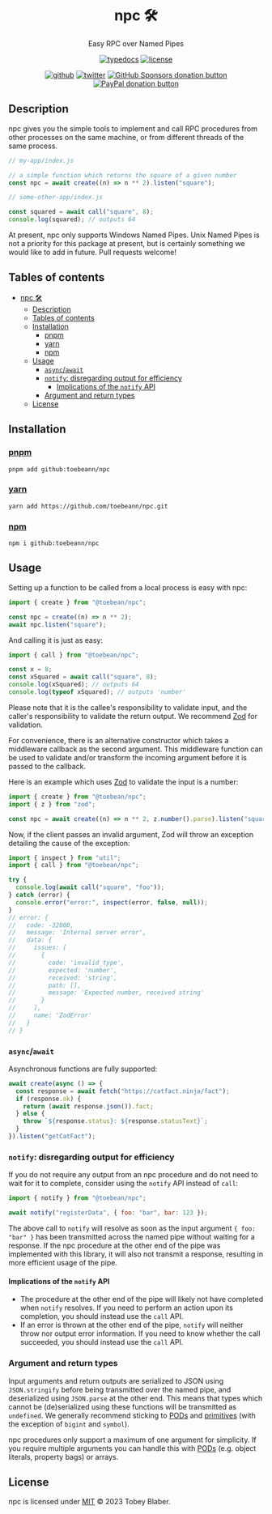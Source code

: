 <center>

# npc 🛠️

Easy RPC over Named Pipes

[![typedocs](https://img.shields.io/badge/docs-informational.svg?logo=typescript&labelColor=222&style=flat-square)](https://toebeann.github.io/npc "Read the documentation on Github Pages") [![license](https://img.shields.io/github/license/toebeann/npc.svg?logo=open-source-initiative&logoColor=3DA639&color=informational&labelColor=222&style=flat-square)](https://github.com/toebeann/signals/blob/main/LICENSE "View the license on GitHub")

[![github](https://img.shields.io/badge/source-informational.svg?logo=github&labelColor=222&style=flat-square)](https://github.com/toebeann/npc "View npc on GitHub") [![twitter](https://img.shields.io/badge/follow-blue.svg?logo=twitter&label&labelColor=222&style=flat-square)](https://twitter.com/toebean__ "Follow @toebean__ on Twitter") [![GitHub Sponsors donation button](https://img.shields.io/badge/sponsor-e5b.svg?logo=github%20sponsors&labelColor=222&style=flat-square)](https://github.com/sponsors/toebeann "Sponsor npc on GitHub") [![PayPal donation button](https://img.shields.io/badge/donate-e5b.svg?logo=paypal&labelColor=222&style=flat-square)](https://paypal.me/tobeyblaber "Donate to npc with PayPal")

</center>

## Description

npc gives you the simple tools to implement and call RPC procedures from other processes on the same machine, or from different threads of the same process.

```js
// my-app/index.js

// a simple function which returns the square of a given number
const npc = await create((n) => n ** 2).listen("square");
```

```js
// some-other-app/index.js

const squared = await call("square", 8);
console.log(squared); // outputs 64
```

At present, npc only supports Windows Named Pipes. Unix Named Pipes is not a priority for this package at present, but is certainly something we would like to add in future. Pull requests welcome!

## Tables of contents

- [npc 🛠️](#npc-️)
  - [Description](#description)
  - [Tables of contents](#tables-of-contents)
  - [Installation](#installation)
    - [pnpm](#pnpm)
    - [yarn](#yarn)
    - [npm](#npm)
  - [Usage](#usage)
    - [`async`/`await`](#asyncawait)
    - [`notify`: disregarding output for efficiency](#notify-disregarding-output-for-efficiency)
      - [Implications of the `notify` API](#implications-of-the-notify-api)
    - [Argument and return types](#argument-and-return-types)
  - [License](#license)

## Installation

### [pnpm](https://pnpm.io "pnpm is a fast, disk space efficient package manager")

```shell
pnpm add github:toebeann/npc
```

### [yarn](https://yarnpkg.com "Yarn is a package manager that doubles down as project manager")

```shell
yarn add https://github.com/toebeann/npc.git
```

### [npm](https://npmjs.com "npm is the package manager for Node.js")

```shell
npm i github:toebeann/npc
```

## Usage

Setting up a function to be called from a local process is easy with npc:

```js
import { create } from "@toebean/npc";

const npc = create((n) => n ** 2);
await npc.listen("square");
```

And calling it is just as easy:

```js
import { call } from "@toebean/npc";

const x = 8;
const xSquared = await call("square", 8);
console.log(xSquared); // outputs 64
console.log(typeof xSquared); // outputs 'number'
```

Please note that it is the callee's responsibility to validate input, and the caller's responsibility to validate the return output. We recommend [Zod](https://zod.dev) for validation.

For convenience, there is an alternative constructor which takes a middleware callback as the second argument. This middleware function can be used to validate and/or transform the incoming argument before it is passed to the callback.

Here is an example which uses [Zod](https://zod.dev) to validate the input is a number:

```js
import { create } from "@toebean/npc";
import { z } from "zod";

const npc = await create((n) => n ** 2, z.number().parse).listen("square");
```

Now, if the client passes an invalid argument, Zod will throw an exception detailing the cause of the exception:

```js
import { inspect } from "util";
import { call } from "@toebean/npc";

try {
  console.log(await call("square", "foo"));
} catch (error) {
  console.error("error:", inspect(error, false, null));
}
// error: {
//   code: -32000,
//   message: 'Internal server error',
//   data: {
//     issues: [
//       {
//         code: 'invalid_type',
//         expected: 'number',
//         received: 'string',
//         path: [],
//         message: 'Expected number, received string'
//       }
//     ],
//     name: 'ZodError'
//   }
// }
```

### `async`/`await`

Asynchronous functions are fully supported:

```js
await create(async () => {
  const response = await fetch("https://catfact.ninja/fact");
  if (response.ok) {
    return (await response.json()).fact;
  } else {
    throw `${response.status}: ${response.statusText}`;
  }
}).listen("getCatFact");
```

### `notify`: disregarding output for efficiency

If you do not require any output from an npc procedure and do not need to wait for it to complete, consider using the `notify` API instead of `call`:

```js
import { notify } from "@toebean/npc";

await notify("registerData", { foo: "bar", bar: 123 });
```

The above call to `notify` will resolve as soon as the input argument `{ foo: "bar" }` has been transmitted across the named pipe without waiting for a response. If the npc procedure at the other end of the pipe was implemented with this library, it will also not transmit a response, resulting in more efficient usage of the pipe.

#### Implications of the `notify` API

- The procedure at the other end of the pipe will likely not have completed when `notify` resolves. If you need to perform an action upon its completion, you should instead use the `call` API.
- If an error is thrown at the other end of the pipe, `notify` will neither throw nor output error information. If you need to know whether the call succeeded, you should instead use the `call` API.

### Argument and return types

Input arguments and return outputs are serialized to JSON using `JSON.stringify` before being transmitted over the named pipe, and deserialized using `JSON.parse` at the other end. This means that types which cannot be (de)serialized using these functions will be transmitted as `undefined`. We generally recommend sticking to [PODs](https://en.wikipedia.org/wiki/Passive_data_structure "plain old data objects") and [primitives](https://developer.mozilla.org/en-US/docs/Glossary/Primitive) (with the exception of `bigint` and `symbol`).

npc procedures only support a maximum of one argument for simplicity. If you require multiple arguments you can handle this with [PODs](https://en.wikipedia.org/wiki/Passive_data_structure "plain old data objects") (e.g. object literals, property bags) or arrays.

## License

npc is licensed under [MIT](https://github.com/toebeann/npc/blob/main/LICENSE) © 2023 Tobey Blaber.
